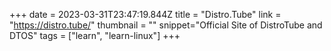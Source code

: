 +++
date = 2023-03-31T23:47:19.844Z
title = "Distro.Tube"
link = "https://distro.tube/"
thumbnail = ""
snippet="Official Site of DistroTube and DTOS"
tags = ["learn", "learn-linux"]
+++
